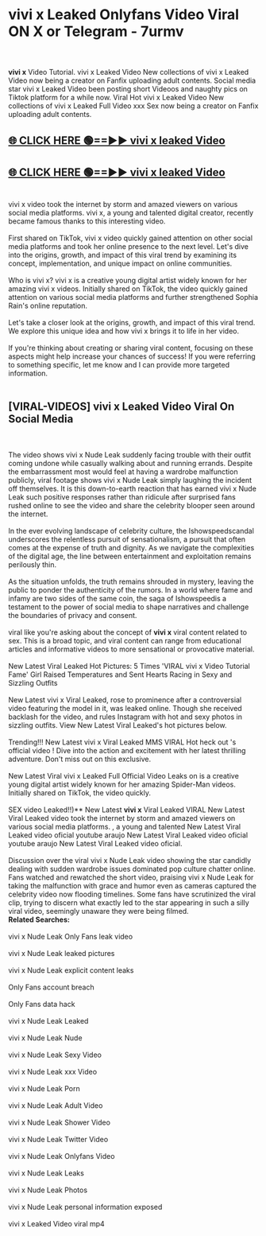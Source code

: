 <h1> vivi x Leaked Onlyfans Video Viral ON X or Telegram - 7urmv </h1>

# 
<br>
<strong>vivi x</strong> Video Tutorial. vivi x Leaked Video New collections of  vivi x Leaked Video now being a creator on Fanfix uploading adult contents. Social media star vivi x Leaked Video been posting short Videoos and naughty pics on Tiktok platform for a while now. Viral Hot vivi x Leaked Video New collections of vivi x Leaked Full Video xxx Sex now being a creator on Fanfix uploading adult contents.
<br>

## [🌐 CLICK HERE 🟢==►► vivi x leaked Video ](https://onlyclips.site?title=vivi_x&ref=git)


## [🌐 CLICK HERE 🟢==►► vivi x leaked Video ](https://onlyclips.site?title=vivi_x&ref=git)

<br>
vivi x video took the internet by storm and amazed viewers on various social media platforms. vivi x, a young and talented digital creator, recently became famous thanks to this interesting video.
<br><br>
First shared on TikTok, vivi x video quickly gained attention on other social media platforms and took her online presence to the next level. Let's dive into the origins, growth, and impact of this viral trend by examining its concept, implementation, and unique impact on online communities.
<br><br>
Who is vivi x? vivi x is a creative young digital artist widely known for her amazing vivi x videos. Initially shared on TikTok, the video quickly gained attention on various social media platforms and further strengthened Sophia Rain's online reputation.
<br><br>
Let's take a closer look at the origins, growth, and impact of this viral trend. We explore this unique idea and how vivi x brings it to life in her video.
<br><br>
If you're thinking about creating or sharing viral content, focusing on these aspects might help increase your chances of success! If you were referring to something specific, let me know and I can provide more targeted information.
<br><br>
<h2>[VIRAL-VIDEOS] vivi x Leaked Video Viral On Social Media</h2>
<br><br>
The video shows vivi x Nude Leak suddenly facing trouble with their outfit coming undone while casually walking about and running errands. Despite the embarrassment most would feel at having a wardrobe malfunction publicly, viral footage shows vivi x Nude Leak simply laughing the incident off themselves. It is this down-to-earth reaction that has earned vivi x Nude Leak such positive responses rather than ridicule after surprised fans rushed online to see the video and share the celebrity blooper seen around the internet.
<br><br>
In the ever evolving landscape of celebrity culture, the Ishowspeedscandal underscores the relentless pursuit of sensationalism, a pursuit that often comes at the expense of truth and dignity. As we navigate the complexities of the digital age, the line between entertainment and exploitation remains perilously thin.
<br><br>
As the situation unfolds, the truth remains shrouded in mystery, leaving the public to ponder the authenticity of the rumors. In a world where fame and infamy are two sides of the same coin, the saga of Ishowspeedis a testament to the power of social media to shape narratives and challenge the boundaries of privacy and consent.
<br><br>
viral like you're asking about the concept of <strong>vivi x</strong> viral content related to sex. This is a broad topic, and viral content can range from educational articles and informative videos to more sensational or provocative material.
<br><br>
New Latest Viral Leaked Hot Pictures: 5 Times 'VIRAL vivi x Video Tutorial Fame' Girl Raised Temperatures and Sent Hearts Racing in Sexy and Sizzling Outfits
<br><br>
New Latest vivi x Viral Leaked, rose to prominence after a controversial video featuring the model in it, was leaked online. Though she received backlash for the video, and rules Instagram with hot and sexy photos in sizzling outfits. View New Latest Viral Leaked's hot pictures below.
<br><br>
Trending!!! New Latest vivi x Viral Leaked MMS VIRAL Hot heck out 's official video ! Dive into the action and excitement with her latest thrilling adventure. Don't miss out on this exclusive.
<br><br>
New Latest Viral vivi x Leaked Full Official Video Leaks on  is a creative young digital artist widely known for her amazing Spider-Man videos. Initially shared on TikTok, the video quickly.
<br><br>
SEX video Leaked!!)** New Latest <strong>vivi x</strong> Viral Leaked VIRAL New Latest Viral Leaked video took the internet by storm and amazed viewers on various social media platforms. , a young and talented New Latest Viral Leaked video oficial youtube araujo New Latest Viral Leaked video oficial youtube araujo New Latest Viral Leaked video oficial.
<br><br>
Discussion over the viral vivi x Nude Leak video showing the star candidly dealing with sudden wardrobe issues dominated pop culture chatter online. Fans watched and rewatched the short video, praising vivi x Nude Leak for taking the malfunction with grace and humor even as cameras captured the celebrity video now flooding timelines. Some fans have scrutinized the viral clip, trying to discern what exactly led to the star appearing in such a silly viral video, seemingly unaware they were being filmed.
<br>
<strong>Related Searches:</strong>
<br><br>
vivi x Nude Leak Only Fans leak video
<br><br>
vivi x Nude Leak leaked pictures
<br><br>
vivi x Nude Leak explicit content leaks
<br><br>
Only Fans account breach
<br><br>
Only Fans data hack
<br><br>
vivi x Nude Leak Leaked
<br><br>
vivi x Nude Leak Nude
<br><br>
vivi x Nude Leak Sexy Video
<br><br>
vivi x Nude Leak xxx Video
<br><br>
vivi x Nude Leak Porn
<br><br>
vivi x Nude Leak Adult Video
<br><br>
vivi x Nude Leak Shower Video
<br><br>
vivi x Nude Leak Twitter Video
<br><br>
vivi x Nude Leak Onlyfans Video
<br><br>
vivi x Nude Leak Leaks
<br><br>
vivi x Nude Leak Photos
<br><br>
vivi x Nude Leak personal information exposed
<br><br>
vivi x Leaked Video viral mp4